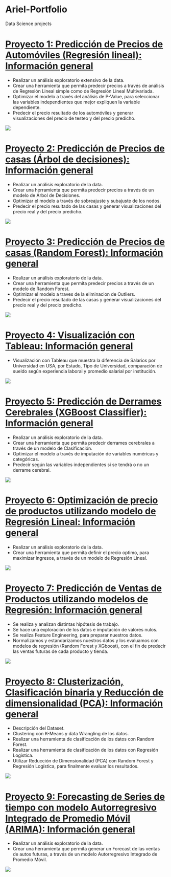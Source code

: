 # Ariel-Portfolio
Data Science projects


# [Proyecto 1:  Predicción de Precios de Automóviles (Regresión lineal): Información general](https://github.com/ArielContrerasfer/Ariel-Portfolio/blob/main/Prediccion_de_precios_Automoviles.ipynb)
* Realizar un análisis exploratorio extensivo de la data.
* Crear una herramienta que permita predecir precios a través de análisis de Regresión Lineal simple como de Regresión Lineal Multivariada.
* Optimizar el modelo a través del análisis de P-Value, para seleccionar las variables independientes que mejor expliquen la variable dependiente.
* Predecir el precio resultado de los automóviles y generar visualizaciones del precio de testeo y del precio predicho.



![](/regresion_lineal.PNG)


# [Proyecto 2:  Predicción de Precios de casas (Árbol de decisiones): Información general](https://github.com/ArielContrerasfer/Ariel-Portfolio/blob/main/Predicci%C3%B3n_de_precios_con_modelo_de_%C3%81rbol_de_Decisiones.ipynb)
* Realizar un análisis exploratorio de la data.
* Crear una herramienta que permita predecir precios a través de un modelo de Árbol de Decisiones.
* Optimizar el modelo a través de sobreajuste y subajuste de los nodos.
* Predecir el precio resultado de las casas y generar visualizaciones del precio real y del precio predicho.



![](/arbol_decision.PNG)


# [Proyecto 3:  Predicción de Precios de casas (Random Forest): Información general](https://github.com/ArielContrerasfer/Ariel-Portfolio/blob/main/Predicci%C3%B3n_de_precios_con_Random_Forest.ipynb)
* Realizar un análisis exploratorio de la data.
* Crear una herramienta que permita predecir precios a través de un modelo de Random Forest.
* Optimizar el modelo a traves de la eliminacion de Outliers.
* Predecir el precio resultado de las casas y generar visualizaciones del precio real y del precio predicho.



![](/random_forest.PNG)


# [Proyecto 4: Visualización con Tableau: Información general](https://public.tableau.com/profile/arielcontreras#!/vizhome/TrabajoFinalSalariosporUniversidadUSA/Dashboard1)

* Visualización con Tableau que muestra la diferencia de Salarios por Universidad en USA, por Estado, Tipo de Universidad, comparación de sueldo según experiencia laboral y promedio salarial por institución.

![](/SalariosUSA1.PNG)


# [Proyecto 5:  Predicción de Derrames Cerebrales (XGBoost Classifier): Información general](https://github.com/ArielContrerasfer/Ariel-Portfolio/blob/main/Predicci%C3%B3n_de_derrames_cerebrales.ipynb)
* Realizar un análisis exploratorio de la data.
* Crear una herramienta que permita predecir derrames cerebrales a través de un modelo de Clasificación.
* Optimizar el modelo a través de imputación de variables numéricas y categóricas.
* Predecir según las variables independientes si se tendrá o no un derrame cerebral.

![](/xgboost_classifier.PNG)


# [Proyecto 6:  Optimización de precio de productos utilizando modelo de Regresión Lineal: Información general](https://github.com/ArielContrerasfer/Ariel-Portfolio/blob/main/Optimizaci%C3%B3n_de_precio.ipynb)
* Realizar un análisis exploratorio de la data.
* Crear una herramienta que permita definir el precio optimo, para maximizar ingresos, a través de un modelo de Regresión Lineal.


![](/Optimización_Precios.PNG)


# [Proyecto 7:  Predicción de Ventas de Productos utilizando modelos de Regresión: Información general](https://github.com/ArielContrerasfer/Ariel-Portfolio/blob/main/Predicci%C3%B3n_de_Ventas_de_Productos.ipynb)
* Se realiza y analizan distintas hipótesis de trabajo.
* Se hace una exploración de los datos e imputación de valores nulos.
* Se realiza Feature Engineering, para preparar nuestros datos.
* Normalizamos y estandarizamos nuestros datos y los evaluamos con modelos de regresión (Random Forest y XGboost), con el fin de predecir las ventas futuras de cada producto y tienda.


![](/prediccion_ventas.PNG)


# [Proyecto 8:  Clusterización, Clasificación binaria y Reducción de dimensionalidad (PCA): Información general](https://github.com/ArielContrerasfer/Ariel-Portfolio/blob/main/Reduccion%2C_Seleccion%2C_Clustering_y_Clasificacion.ipynb)
* Descripción del Dataset.
* Clustering con K-Means y data Wrangling de los datos.
* Realizar una herramienta de clasificación de los datos con Random Forest.
* Realizar una herramienta de clasificación de los datos con Regresión Logística.
* Utilizar Reducción de Dimensionalidad (PCA) con Random Forest y Regresión Logística, para finalmente evaluar los resultados.


![](/kmeans.PNG)


# [Proyecto 9:  Forecasting de Series de tiempo con modelo Autorregresivo Integrado de Promedio Móvil (ARIMA): Información general](https://github.com/ArielContrerasfer/Ariel-Portfolio/blob/main/Forescasting__Series_de_Tiempo.ipynb)
* Realizar un análisis exploratorio de la data.
* Crear una herramienta que permita generar un Forecast de las ventas de autos futuras, a través de un modelo Autorregresivo Integrado de Promedio Móvil.

![](/ARIMA.PNG)

